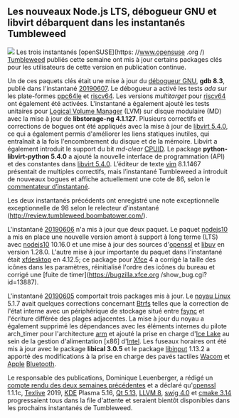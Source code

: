 Les nouveaux Node.js LTS, débogueur GNU et libvirt débarquent dans les instantanés Tumbleweed
------------------------------------------------------------------------------

![](https://news.opensuse.org/wp-content/uploads/2016/09/vector-chameleon-213x300.png)
Les trois instantanés [openSUSE](https: //www.opensuse .org /) [Tumbleweed](https://en.opensuse.org/Portal:Tumbleweed) publiés cette semaine ont mis à jour certains packages clés pour les utilisateurs de cette version en publication continue.

Un de ces paquets clés était une mise à jour du [débogueur GNU](https://www.gnu.org/s/gdb/), **gdb 8.3**, publié dans l'instantané [20190607](https://lists.opensuse.org/opensuse-factory/2019-06/msg00115.html). Le débogueur a activé les tests *ada* sur les plate-formes [ppc64le](https://en.wikipedia.org/wiki/Ppc64) et [riscv64](https://en.wikipedia.org/wiki/RISC-V). Les versions *multitarget* pour [riscv64](https://en.wikipedia.org/wiki/RISC-V) ont également été activées.
L'instantané a également ajouté les tests unitaires pour [Logical Volume Manager](https://en.wikipedia.org/wiki/Logical_Volume_Manager_(Linux)) (LVM) sur disque modulaire (MD) avec la mise à jour de **libstorage-ng 4.1.127**.
Plusieurs correctifs et corrections de bogues ont été appliqués avec la mise à jour de [libvirt 5.4.0](https://libvirt.org/news.html), ce qui a également permis d'améliorer les liens statiques inutiles, qui entraînait à la fois l'encombrement du disque et de la mémoire. Libvirt a également introduit le support du bit *md-clear* [CPUID](https://en.wikipedia.org/wiki/CPUID). Le package **python-libvirt-python 5.4.0** a ajouté la nouvelle interface de programmation (API) et des constantes dans [libvirt 5.4.0](https://libvirt.org/news.html).
L’éditeur de texte [vim](https://www.vim.org/) 8.1.1467 présentait de multiples correctifs, mais l’instantané Tumbleweed a introduit de nouveaux bogues et affiche actuellement une cote de 86, selon le [commentateur d’instantané](http://review.tumbleweed.boombatower.com/).

Les deux instantanés précédents ont enregistré une note exceptionnelle exceptionnelle de 98 selon le relecteur d’instantané (http://review.tumbleweed.boombatower.com/).

L'instantané [20190606](https://lists.opensuse.org/opensuse-factory/2019-06/msg00104.html) n'a mis à jour que deux paquet.
Le paquet [nodejs10](https://nodejs.org/) a mis en place une nouvelle version amont à support à long terme (LTS) avec [nodejs10](https://nodejs.org/) 10.16.0 et une mise à jour des sources d'[openssl](https://www.openssl.org/) et [libuv](https://github.com/libuv/libuv) en version 1.28.0.
L'autre mise à jour importante du paquet dans l'instantané était [xfdesktop](https://linux.die.net/man/1/xfdesktop) en 4.12.5; ce package pour [Xfce](https://www.xfce.org/) 4  a corrigé la taille des icônes dans les paramètres, réinitialisé l'ordre des icônes du bureau et corrigé une [fuite de timer](https://bugzilla.xfce.org /show_bug.cgi?id=13887).

L'instantané [20190605](https://lists.opensuse.org/opensuse-factory/2019-06/msg00096.html) comportait trois packages mis à jour.
Le [noyau Linux](https://www.kernel.org/) 5.1.7 avait quelques corrections concernant [Btrfs](https://en.wikipedia.org/wiki/Btrfs) telles que la correction de l'état interne avec un périphérique de stockage situé entre [fsync](https://linux.die.net/man/2/fsync) et l'écriture différée des plages adjacentes. La mise à jour du noyau a également supprimé les dépendances avec les éléments internes du pilote arch\_timer pour l'architecture [arm](https://www.arm.com/) et ajouté la prise en charge d'[Ice Lake](https://en.wikipedia.org/wiki/Ice_Lake_(microarchitecture)) au sein de la gestion d'alimentation [x86] d'[Intel](https://www.intel.com).
Les fuseaux horaires ont été mis à jour avec le package **libical 3.0.5** et le package [libinput](https://www.freedesktop.org/wiki/Software/libinput/) 1.13.2 a apporté des modifications à la prise en charge des pavés tactiles [Wacom](https:/www.wacom.com/) et [Apple](https://www.apple.com/) [Bluetooth](https://www.bluetooth.com/).

Le responsable des publications, Dominique Leuenberger, a rédigé un [compte rendu des deux semaines précédentes](https://lists.opensuse.org/opensuse-factory/2019-06/msg00105.html) et a déclaré qu'[openssl](https:/www.openssl.org/) 1.1.1c, [Texlive](https://en.wikipedia.org/wiki/TeX_Live) 2019, [KDE](https://kde.org/) Plasma 5.16, [Qt 5.13](https://blog.qt.io/), [LLVM 8](https://releases.llvm.org/8.0.0/docs/ReleaseNotes.html), [swig 4.0](https://github.com/swig/swig/wiki/SWIG-4.0-Development) et [cmake 3.14](https://cmake.org/cmake/help/v3.14/release/3.14.html) progressaient tous dans la file d'attente et seraient bientôt disponibles dans les prochains instantanés de Tumbleweed.
